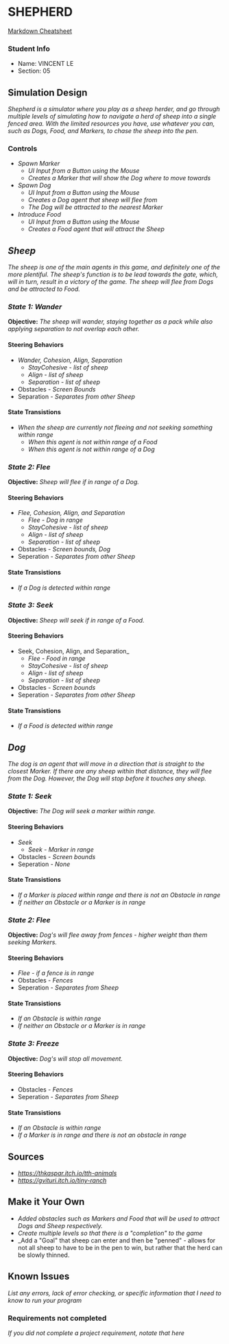 # SHEPHERD

[Markdown Cheatsheet](https://github.com/adam-p/markdown-here/wiki/Markdown-Here-Cheatsheet)

### Student Info

-   Name: VINCENT LE
-   Section: 05

## Simulation Design

_Shepherd is a simulator where you play as a sheep herder, and go through multiple levels of simulating how to navigate a herd of sheep into a single
fenced area. With the limited resources you have, use whatever you can, such as Dogs, Food, and Markers, to chase the sheep into the pen._

### Controls

-   _Spawn Marker_
    -   _UI Input from a Button using the Mouse_
    -   _Creates a Marker that will show the Dog where to move towards_
-   _Spawn Dog_
    -   _UI Input from a Button using the Mouse_
    -   _Creates a Dog agent that sheep will flee from_
    -   _The Dog will be attracted to the nearest Marker_
-   _Introduce Food_
    -   _UI Input from a Button using the Mouse_
    -   _Creates a Food agent that will attract the Sheep_

## _Sheep_

_The sheep is one of the main agents in this game, and definitely one of the more plentiful. The sheep's function is to be lead towards the gate,
which, will in turn, result in a victory of the game. The sheep will flee from Dogs and be attracted to Food._

### _State 1: Wander_

**Objective:** _The sheep will wander, staying together as a pack while also applying separation to not overlap each other._

#### Steering Behaviors

- _Wander, Cohesion, Align, Separation_
   - _StayCohesive - list of sheep_
   - _Align - list of sheep_
   - _Separation - list of sheep_
- Obstacles - _Screen Bounds_
- Separation - _Separates from other Sheep_
   
#### State Transistions

- _When the sheep are currently not fleeing and not seeking something within range_
   - _When this agent is not within range of a Food_
   - _When this agent is not within range of a Dog_
   
### _State 2: Flee_

**Objective:** _Sheep will flee if in range of a Dog._

#### Steering Behaviors

- _Flee, Cohesion, Align, and Separation_
   - _Flee - Dog in range_
   - _StayCohesive - list of sheep_
   - _Align - list of sheep_
   - _Separation - list of sheep_
- Obstacles - _Screen bounds, Dog_
- Seperation - _Separates from other Sheep_
   
#### State Transistions

- _If a Dog is detected within range_

### _State 3: Seek_

**Objective:** _Sheep will seek if in range of a Food._

#### Steering Behaviors

- Seek, Cohesion, Align, and Separation_
   - _Flee - Food in range_
   - _StayCohesive - list of sheep_
   - _Align - list of sheep_
   - _Separation - list of sheep_
- Obstacles - _Screen bounds_
- Seperation - _Separates from other Sheep_
   
#### State Transistions

- _If a Food is detected within range_

## _Dog_

_The dog is an agent that will move in a direction that is straight to the closest Marker. If there are any sheep within that distance,
they will flee from the Dog. However, the Dog will stop before it touches any sheep._

### _State 1: Seek_

**Objective:** _The Dog will seek a marker within range._

#### Steering Behaviors

- _Seek_
   - _Seek - Marker in range_
- Obstacles - _Screen bounds_
- Seperation - _None_
   
#### State Transistions

- _If a Marker is placed within range and there is not an Obstacle in range_
- _If neither an Obstacle or a Marker is in range_
   
### _State 2: Flee_

**Objective:** _Dog's will flee away from fences - higher weight than them seeking Markers._

#### Steering Behaviors

- _Flee - if a fence is in range_
- Obstacles - _Fences_
- Seperation - _Separates from Sheep_
   
#### State Transistions

- _If an Obstacle is within range_
- _If neither an Obstacle or a Marker is in range_

### _State 3: Freeze_

**Objective:** _Dog's will stop all movement._

#### Steering Behaviors

- Obstacles - _Fences_
- Seperation - _Separates from Sheep_
   
#### State Transistions

- _If an Obstacle is within range_
- _If a Marker is in range and there is not an obstacle in range_

## Sources

-   _https://thkaspar.itch.io/tth-animals_
-   _https://gvituri.itch.io/tiny-ranch_

## Make it Your Own

- _Added obstacles such as Markers and Food that will be used to attract Dogs and Sheep respectively._
- _Create multiple levels so that there is a "completion" to the game_
- _Add a "Goal" that sheep can enter and then be "penned" - allows for not all sheep to have to be in the pen to win, but rather that the herd can be slowly thinned.

## Known Issues

_List any errors, lack of error checking, or specific information that I need to know to run your program_

### Requirements not completed

_If you did not complete a project requirement, notate that here_

